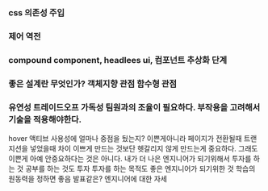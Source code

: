 ### css 의존성 주입
### 제어 역전
### compound component, headlees ui, 컴포넌트 추상화 단계
### 좋은 설계란 무엇인가? 객체지향 관점 함수형 관점
### 유연성 트레이드오프 가독성 팀원과의 조율이 필요하다. 부작용을 고려해서 기술을 적용해야한다.
hover 액티브 사용성에 얼마나 중점을 뒀는지? 이쁜게아니라
페이지가 전환될때 트랜지션을 넣었을때 차이
이쁘게 만드는 것보단 헷갈리지 않게 만드는게 중요하다.
그래도 이쁜게 아예 안중요하다는 것은 아니다.
내가 더 나은 엔지니어가 되기위해서 투자를 하는 것
공부를 하는 것도 투자 투자를 하는 목적도 좋은 엔지니어가 되기위한 것
학습의 원동력을 정하면 좋음 발표같은?
엔지니어에 대한 자세